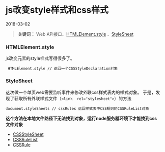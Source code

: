 # js改变style样式和css样式
2018-03-02

> **关键词：** Web API接口、[HTMLElement.style](https://developer.mozilla.org/zh-CN/docs/Web/API/HTMLElement/style) 、[StyleSheet](https://developer.mozilla.org/zh-CN/docs/Web/API/StyleSheet)

### HTMLElement.style

js改变元素的style样式写得很多了。

` HTMLElement.style // 返回一个CSSStyleDeclaration对象`

### StyleSheet

这次做一个单页web需要监听事件来修改外联css样式表内的样式对象。
于是，发现了获取所有外联样式文件（`<link  rel="stylesheet">`）的方法

`document.styleSheets // cssRules 返回样式表中CSS规则的CSSRuleList对象`

**这个方法在本地文件路径下无法找到对象，运行node服务器环境下才能找到css文件对象**

- [CSSStyleSheet](https://developer.mozilla.org/zh-CN/docs/Web/API/CSSStyleSheet)
- [CSSRuleList](https://developer.mozilla.org/zh-CN/docs/Web/API/CSSRuleList)
- [CSSRule](https://developer.mozilla.org/zh-CN/docs/Web/API/CSSRule)

